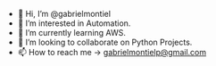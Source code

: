 - 👋 Hi, I’m @gabrielmontiel
- 👀 I’m interested in Automation.
- 🌱 I’m currently learning AWS.
- 💞️ I’m looking to collaborate on Python Projects.
- 📫 How to reach me  -> gabrielmontielp@gmail.com

<!---
gabrielmontiel/gabrielmontiel is a ✨ special ✨ repository because its `README.md` (this file) appears on your GitHub profile.
You can click the Preview link to take a look at your changes.
--->
